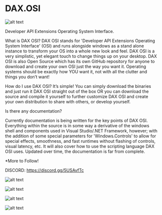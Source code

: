 # DAX.OSI

![alt text](https://i.imgur.com/FbWc5qI.png)

Developer API Extensions Operating System Interface.

What is DAX OSI?
DAX OSI stands for 'Developer API Extensions Operating System Interface' (OSI) and runs alongside windows as a stand
alone instance to transform your OS into a whole new look and feel. DAX OSI is a very simplistic, yet elegant touch to
change things up on your desktop. DAX OSI is also Open Source which has its own GitHub repository for anyone to download
and create your own OSI just the way you want it. Operating systems should be exactly how YOU want it, not with all the 
clutter and things you don’t want!

How do I use DAX OSI?
It’s simple! You can simply download the binaries and just run it DAX OSI straight out of the box OR you can download the source
and compile it yourself to further customize DAX OSI and create your own distribution to share with others, or develop yourself.

Is there any documentation?

Currently documentation is being written for the key points of DAX OSI. Everything within the source is in some way a derivative
of the windows shell and components used in Visual Studio/.NET Framework, however; with the addition of some special parameters
for 'Windows.Controls' to allow for special effects, smoothness, and fast runtimes without flashing of controls, visual latency, etc.
It will also cover how to use the scripting language DAX OSI uses. Updated over time, the documentation is far from complete.

*More to Follow!

DISCORD: https://discord.gg/5USAvfTc

![alt text](https://i.imgur.com/Tdv66FI.png)

![alt text](https://i.imgur.com/R8uVCTq.png)

![alt text](https://i.imgur.com/9uD0LE8.png)

![alt text](https://i.imgur.com/pavVAm2.png)
